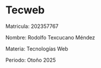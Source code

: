# Tecweb

Matricula: 202357767

Nombre: Rodolfo Texcucano Méndez

Materia: Tecnologías Web

Periodo: Otoño 2025


